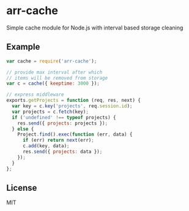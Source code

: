 arr-cache
=========

Simple cache module for Node.js with interval based storage cleaning

## Example
```javascript
var cache = require('arr-cache');

// provide max interval after which
// items will be removed from storage
var c = cache({ keeptime: 3000 });

// express middleware
exports.getProjects = function (req, res, next) {
  var key = c.key('projects', req.session.id);
  var projects = c.fetch(key);
  if ('undefined' !== typeof projects) {
    res.send({ projects: projects });
  } else {
    Project.find().exec(function (err, data) {
      if (err) return next(err);
      c.add(key, data);
      res.send({ projects: data });
    });
  }
};
```

## License

MIT

